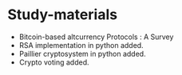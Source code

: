 Study-materials
===============

* Bitcoin-based altcurrency Protocols : A Survey
* RSA implementation in python added.
* Paillier cryptosystem in python added.
* Crypto voting added.